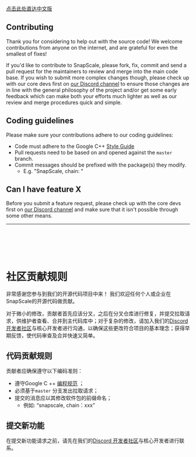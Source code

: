
<a href="#chinese">点击此处直达中文版 </a>


## Contributing

Thank you for considering to help out with the source code! We welcome 
contributions from anyone on the internet, and are grateful for even the 
smallest of fixes!

If you'd like to contribute to SnapScale, please fork, fix, commit and send a 
pull request for the maintainers to review and merge into the main code base. If
you wish to submit more complex changes though, please check up with our core 
devs first on [our Discord channel](https://discord.gg/wKkjUnQ) to 
ensure those changes are in line with the general philosophy of the project 
and/or get some early feedback which can make both your efforts much lighter as
well as our review and merge procedures quick and simple.

## Coding guidelines

Please make sure your contributions adhere to our coding guidelines:

 * Code must adhere to the Google C++ 
[Style Guide](https://google.github.io/styleguide/cppguide.html) 
 * Pull requests need to be based on and opened against the `master` branch.
 * Commit messages should be prefixed with the package(s) they modify.
   * E.g. "SnapScale, chain: "

## Can I have feature X

Before you submit a feature request, please check up with the core 
devs first on [our Discord channel](https://discord.gg/wKkjUnQ) and make sure that it isn't 
possible through some other means. 


---


<a id="chinese"></a> <br><br>
<br>
<br>
# 社区贡献规则

非常感谢您参与到我们的开源代码项目中来！ 我们欢迎任何个人或企业在SnapScale的开源代码做贡献。


对于微小的修改，贡献者首先应该分叉，之后在分叉仓库进行修复，并提交拉取请求，供维护者查看、合并到主代码库中；对于复杂的修改，请加入我们的[Discord 开发者社区](https://discord.gg/wKkjUnQ)与核心开发者进行沟通，以确保这些更改符合项目的基本理念；获得早期反馈，使代码审查及合并快速又简单。

## 代码贡献规则

贡献者应确保遵守以下编码准则：

 * 遵守Google C ++ 
[编程规范](https://google.github.io/styleguide/cppguide.html) ；
 * 必须基于`master` 分支发出拉取请求；
 * 提交的消息应以其修改软件包的前缀命名；
   * 例如: “snapscale, chain：xxx”

## 提交新功能

在提交新功能请求之前，请先在我们的[Discord 开发者社区](https://discord.gg/wKkjUnQ)与核心开发者进行联系。
